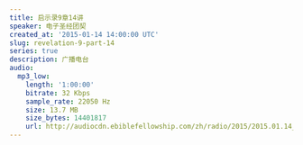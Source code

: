 ```yaml
---
title: 启示录9章14讲
speaker: 电子圣经团契
created_at: '2015-01-14 14:00:00 UTC'
slug: revelation-9-part-14
series: true
description: 广播电台
audio:
  mp3_low:
    length: '1:00:00'
    bitrate: 32 Kbps
    sample_rate: 22050 Hz
    size: 13.7 MB
    size_bytes: 14401817
    url: http://audiocdn.ebiblefellowship.com/zh/radio/2015/2015.01.14_EBF_-_Revelation_9_Part_14.mp3
---
```

